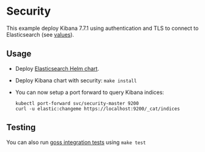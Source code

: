 # Security

This example deploy Kibana 7.7.1 using authentication and TLS to connect to
Elasticsearch (see [values][]).


## Usage

* Deploy [Elasticsearch Helm chart][].

* Deploy Kibana chart with security: `make install`

* You can now setup a port forward to query Kibana indices:

  ```
  kubectl port-forward svc/security-master 9200
  curl -u elastic:changeme https://localhost:9200/_cat/indices
  ```


## Testing

You can also run [goss integration tests][] using `make test`


[elasticsearch helm chart]: https://github.com/elastic/helm-charts/tree/master/elasticsearch/examples/security/
[goss integration tests]: https://github.com/elastic/helm-charts/tree/master/kibana/examples/security/test/goss.yaml
[values]: https://github.com/elastic/helm-charts/tree/master/kibana/examples/security/security.yaml

